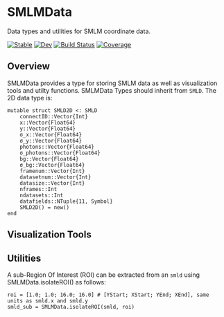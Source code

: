 # SMLMData

Data types and utilities for SMLM coordinate data. 

[![Stable](https://img.shields.io/badge/docs-stable-blue.svg)](https://juliasmlm.github.io/SMLMData.jl/stable)
[![Dev](https://img.shields.io/badge/docs-dev-blue.svg)](https://juliasmlm.github.io/SMLMData.jl/dev)
[![Build Status](https://github.com/juliasmlm/SMLMData.jl/workflows/CI/badge.svg)](https://github.com/juliasmlm/SMLMData.jl/actions)
[![Coverage](https://codecov.io/gh/juliasmlm/SMLMData.jl/branch/master/graph/badge.svg)](https://codecov.io/gh/juliasmlm/SMLMData.jl)

## Overview
SMLMData provides a type for storing SMLM data as well as visualization tools and utilty functions.  SMLMData Types should inherit from `SMLD`.  The 2D data type is:

```
mutable struct SMLD2D <: SMLD
    connectID::Vector{Int}
    x::Vector{Float64}
    y::Vector{Float64}
    σ_x::Vector{Float64}
    σ_y::Vector{Float64}
    photons::Vector{Float64}
    σ_photons::Vector{Float64}
    bg::Vector{Float64}
    σ_bg::Vector{Float64}
    framenum::Vector{Int}
    datasetnum::Vector{Int}
    datasize::Vector{Int}
    nframes::Int
    ndatasets::Int
    datafields::NTuple{11, Symbol}
    SMLD2D() = new()
end
```


## Visualization Tools

## Utilities
A sub-Region Of Interest (ROI) can be extracted from an `smld` using SMLMData.isolateROI() as follows:

```
roi = [1.0; 1.0; 16.0; 16.0] # [YStart; XStart; YEnd; XEnd], same units as smld.x and smld.y
smld_sub = SMLMData.isolateROI(smld, roi)
```
